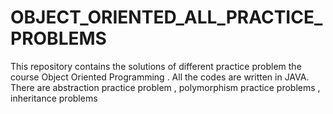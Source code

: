 # OBJECT_ORIENTED_ALL_PRACTICE_PROBLEMS
This repository contains the solutions  of different practice problem  the course Object Oriented Programming . All the codes are written in JAVA.
There are abstraction practice problem , polymorphism practice problems , inheritance problems
